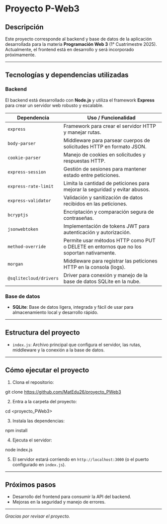 # Proyecto P-Web3

## Descripción

Este proyecto corresponde al backend y base de datos de la aplicación desarrollada para la materia **Programación Web 3** (1° Cuatrimestre 2025). Actualmente, el frontend está en desarrollo y será incorporado próximamente.

---

## Tecnologías y dependencias utilizadas

### Backend

El backend está desarrollado con **Node.js** y utiliza el framework **Express** para crear un servidor web robusto y escalable.

| Dependencia              | Uso / Funcionalidad                                                                                  |
|-------------------------|----------------------------------------------------------------------------------------------------|
| `express`               | Framework para crear el servidor HTTP y manejar rutas.                                              |
| `body-parser`           | Middleware para parsear cuerpos de solicitudes HTTP en formato JSON.                                |
| `cookie-parser`         | Manejo de cookies en solicitudes y respuestas HTTP.                                                |
| `express-session`       | Gestión de sesiones para mantener estado entre peticiones.                                         |
| `express-rate-limit`    | Limita la cantidad de peticiones para mejorar la seguridad y evitar abusos.                        |
| `express-validator`     | Validación y sanitización de datos recibidos en las peticiones.                                    |
| `bcryptjs`              | Encriptación y comparación segura de contraseñas.                                                  |
| `jsonwebtoken`          | Implementación de tokens JWT para autenticación y autorización.                                    |
| `method-override`       | Permite usar métodos HTTP como PUT o DELETE en entornos que no los soportan nativamente.           |
| `morgan`                | Middleware para registrar las peticiones HTTP en la consola (logs).                               |
| `@sqlitecloud/drivers`  | Driver para conexión y manejo de la base de datos SQLite en la nube.                               |

### Base de datos

- **SQLite**: Base de datos ligera, integrada y fácil de usar para almacenamiento local y desarrollo rápido.

---

## Estructura del proyecto

- `index.js`: Archivo principal que configura el servidor, las rutas, middleware y la conexión a la base de datos.

---

## Cómo ejecutar el proyecto

1. Clona el repositorio:

git clone <https://github.com/MatEdu26/proyecto_PWeb3>


2. Entra a la carpeta del proyecto:

cd <proyecto_PWeb3>


3. Instala las dependencias:

npm install


4. Ejecuta el servidor:

node index.js


5. El servidor estará corriendo en `http://localhost:3000` (o el puerto configurado en `index.js`).

---

## Próximos pasos

- Desarrollo del frontend para consumir la API del backend.
- Mejoras en la seguridad y manejo de errores.

---

*Gracias por revisar el proyecto.*
